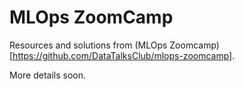 # MLOps ZoomCamp

Resources and solutions from (MLOps Zoomcamp)[https://github.com/DataTalksClub/mlops-zoomcamp].

More details soon.
